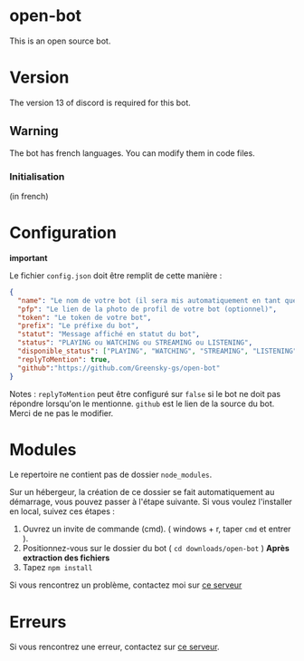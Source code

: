# open-bot
This is an open source bot.

# Version
The version 13 of discord is required for this bot.

## Warning
The bot has french languages.
You can modify them in code files.

### Initialisation
(in french)

# Configuration
**important**

Le fichier `config.json` doit être remplit de cette manière :
```json
{
  "name": "Le nom de votre bot (il sera mis automatiquement en tant que nom d'utilisateur)",
  "pfp": "Le lien de la photo de profil de votre bot (optionnel)",
  "token": "Le token de votre bot",
  "prefix": "Le préfixe du bot",
  "statut": "Message affiché en statut du bot",
  "status": "PLAYING ou WATCHING ou STREAMING ou LISTENING",
  "disponible_status": ["PLAYING", "WATCHING", "STREAMING", "LISTENING", "Ceci sont les statut disponibles"],
  "replyToMention": true,
  "github":"https://github.com/Greensky-gs/open-bot"
}
```

Notes : `replyToMention` peut être configuré sur `false` si le bot ne doit pas répondre lorsqu'on le mentionne.
`github` est le lien de la source du bot. Merci de ne pas le modifier.

# Modules
Le repertoire ne contient pas de dossier `node_modules`.

Sur un hébergeur, la création de ce dossier se fait automatiquement au démarrage, vous pouvez passer à l'étape suivante.
Si vous voulez l'installer en local, suivez ces étapes :

1. Ouvrez un invite de commande (cmd). ( windows + r, taper `cmd` et entrer ).
2. Positionnez-vous sur le dossier du bot ( `cd downloads/open-bot` ) **Après extraction des fichiers**
3. Tapez `npm install`

Si vous rencontrez un problème, contactez moi sur [ce serveur](https://discord.gg/Qt9Ns3uvYe)

# Erreurs
Si vous rencontrez une erreur, contactez sur [ce serveur](https://discord.gg/Qt9Ns3uvYe).

